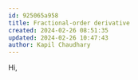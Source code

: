 ```yaml
---
id: 925065a958
title: Fractional-order derivative
created: 2024-02-26 08:51:35
updated: 2024-02-26 10:47:43
author: Kapil Chaudhary
---
```

Hi,

